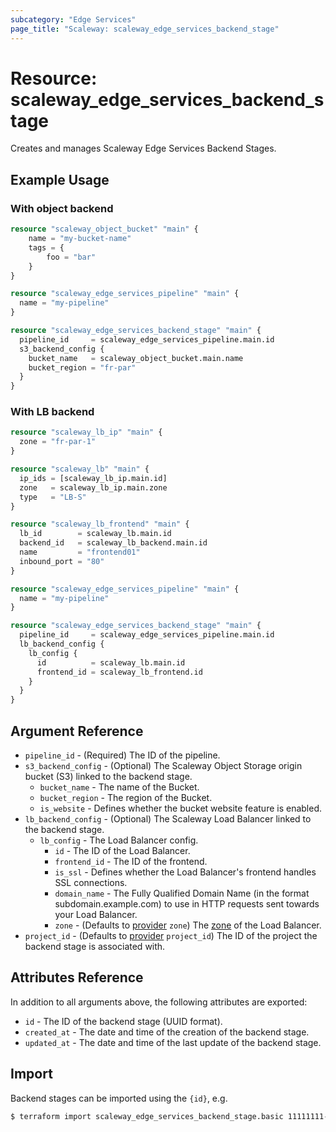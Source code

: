 ```yaml
---
subcategory: "Edge Services"
page_title: "Scaleway: scaleway_edge_services_backend_stage"
---
```


# Resource: scaleway_edge_services_backend_stage

Creates and manages Scaleway Edge Services Backend Stages.

## Example Usage

### With object backend

```terraform
resource "scaleway_object_bucket" "main" {
    name = "my-bucket-name"
    tags = {
        foo = "bar"
    }
}

resource "scaleway_edge_services_pipeline" "main" {
  name = "my-pipeline"
}

resource "scaleway_edge_services_backend_stage" "main" {
  pipeline_id     = scaleway_edge_services_pipeline.main.id
  s3_backend_config {
    bucket_name   = scaleway_object_bucket.main.name
    bucket_region = "fr-par"
  }
}
```

### With LB backend

```terraform
resource "scaleway_lb_ip" "main" {
  zone = "fr-par-1"
}

resource "scaleway_lb" "main" {
  ip_ids = [scaleway_lb_ip.main.id]
  zone   = scaleway_lb_ip.main.zone
  type   = "LB-S"
}

resource "scaleway_lb_frontend" "main" {
  lb_id        = scaleway_lb.main.id
  backend_id   = scaleway_lb_backend.main.id
  name         = "frontend01"
  inbound_port = "80"
}

resource "scaleway_edge_services_pipeline" "main" {
  name = "my-pipeline"
}

resource "scaleway_edge_services_backend_stage" "main" {
  pipeline_id     = scaleway_edge_services_pipeline.main.id
  lb_backend_config {
    lb_config {
      id          = scaleway_lb.main.id
      frontend_id = scaleway_lb_frontend.id
    }
  }
}
```

## Argument Reference

- `pipeline_id` - (Required) The ID of the pipeline.
- `s3_backend_config` - (Optional) The Scaleway Object Storage origin bucket (S3) linked to the backend stage.
    - `bucket_name` - The name of the Bucket.
    - `bucket_region` - The region of the Bucket.
    - `is_website` - Defines whether the bucket website feature is enabled.
- `lb_backend_config` - (Optional) The Scaleway Load Balancer linked to the backend stage.
    - `lb_config` - The Load Balancer config.
        - `id` - The ID of the Load Balancer.
        - `frontend_id` - The ID of the frontend.
        - `is_ssl` - Defines whether the Load Balancer's frontend handles SSL connections.
        - `domain_name` - The Fully Qualified Domain Name (in the format subdomain.example.com) to use in HTTP requests sent towards your Load Balancer.
        - `zone` - (Defaults to [provider](../index.md#zone) `zone`) The [zone](../guides/regions_and_zones.md#zones) of the Load Balancer.
- `project_id` - (Defaults to [provider](../index.md#project_id) `project_id`) The ID of the project the backend stage is associated with.

## Attributes Reference

In addition to all arguments above, the following attributes are exported:

- `id` - The ID of the backend stage (UUID format).
- `created_at` - The date and time of the creation of the backend stage.
- `updated_at` - The date and time of the last update of the backend stage.

## Import

Backend stages can be imported using the `{id}`, e.g.

```bash
$ terraform import scaleway_edge_services_backend_stage.basic 11111111-1111-1111-1111-111111111111
```

